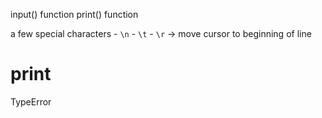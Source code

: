 input() function
print() function

a few special characters
    - `\n`
    - `\t`
    - `\r` -> move cursor to beginning of line


# print

TypeError
